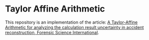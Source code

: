 # Taylor Affine Arithmetic
This repository is an implementation of the article: [A Taylor-Affine Arithmetic for analyzing the calculation result uncertainty in accident reconstruction,
Forensic Science International](https://www.sciencedirect.com/science/article/abs/pii/S0379073816303152).
